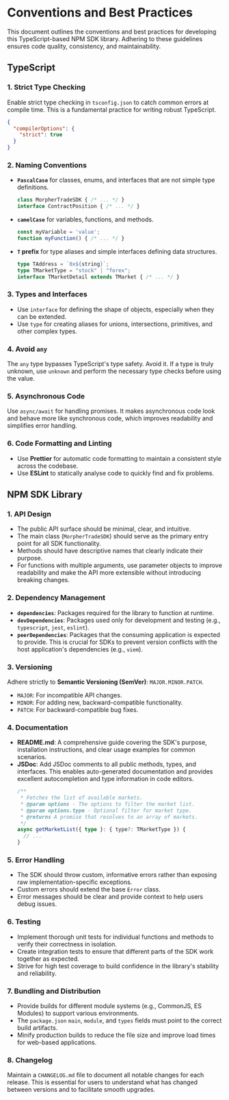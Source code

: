 # Conventions and Best Practices

This document outlines the conventions and best practices for developing this TypeScript-based NPM SDK library. Adhering to these guidelines ensures code quality, consistency, and maintainability.

## TypeScript

### 1. Strict Type Checking
Enable strict type checking in `tsconfig.json` to catch common errors at compile time. This is a fundamental practice for writing robust TypeScript.

```json
{
  "compilerOptions": {
    "strict": true
  }
}
```

### 2. Naming Conventions
- **`PascalCase`** for classes, enums, and interfaces that are not simple type definitions.
  ```typescript
  class MorpherTradeSDK { /* ... */ }
  interface ContractPosition { /* ... */ }
  ```
- **`camelCase`** for variables, functions, and methods.
  ```typescript
  const myVariable = 'value';
  function myFunction() { /* ... */ }
  ```
- **`T` prefix** for type aliases and simple interfaces defining data structures.
  ```typescript
  type TAddress = `0x${string}`;
  type TMarketType = "stock" | "forex";
  interface TMarketDetail extends TMarket { /* ... */ }
  ```

### 3. Types and Interfaces
- Use `interface` for defining the shape of objects, especially when they can be extended.
- Use `type` for creating aliases for unions, intersections, primitives, and other complex types.

### 4. Avoid `any`
The `any` type bypasses TypeScript's type safety. Avoid it. If a type is truly unknown, use `unknown` and perform the necessary type checks before using the value.

### 5. Asynchronous Code
Use `async/await` for handling promises. It makes asynchronous code look and behave more like synchronous code, which improves readability and simplifies error handling.

### 6. Code Formatting and Linting
- Use **Prettier** for automatic code formatting to maintain a consistent style across the codebase.
- Use **ESLint** to statically analyse code to quickly find and fix problems.

## NPM SDK Library

### 1. API Design
- The public API surface should be minimal, clear, and intuitive.
- The main class (`MorpherTradeSDK`) should serve as the primary entry point for all SDK functionality.
- Methods should have descriptive names that clearly indicate their purpose.
- For functions with multiple arguments, use parameter objects to improve readability and make the API more extensible without introducing breaking changes.

### 2. Dependency Management
- **`dependencies`**: Packages required for the library to function at runtime.
- **`devDependencies`**: Packages used only for development and testing (e.g., `typescript`, `jest`, `eslint`).
- **`peerDependencies`**: Packages that the consuming application is expected to provide. This is crucial for SDKs to prevent version conflicts with the host application's dependencies (e.g., `viem`).

### 3. Versioning
Adhere strictly to **Semantic Versioning (SemVer)**: `MAJOR.MINOR.PATCH`.
- `MAJOR`: For incompatible API changes.
- `MINOR`: For adding new, backward-compatible functionality.
- `PATCH`: For backward-compatible bug fixes.

### 4. Documentation
- **README.md**: A comprehensive guide covering the SDK's purpose, installation instructions, and clear usage examples for common scenarios.
- **JSDoc**: Add JSDoc comments to all public methods, types, and interfaces. This enables auto-generated documentation and provides excellent autocompletion and type information in code editors.
  ```typescript
  /**
   * Fetches the list of available markets.
   * @param options - The options to filter the market list.
   * @param options.type - Optional filter for market type.
   * @returns A promise that resolves to an array of markets.
   */
  async getMarketList({ type }: { type?: TMarketType }) {
    // ...
  }
  ```

### 5. Error Handling
- The SDK should throw custom, informative errors rather than exposing raw implementation-specific exceptions.
- Custom errors should extend the base `Error` class.
- Error messages should be clear and provide context to help users debug issues.

### 6. Testing
- Implement thorough unit tests for individual functions and methods to verify their correctness in isolation.
- Create integration tests to ensure that different parts of the SDK work together as expected.
- Strive for high test coverage to build confidence in the library's stability and reliability.

### 7. Bundling and Distribution
- Provide builds for different module systems (e.g., CommonJS, ES Modules) to support various environments.
- The `package.json` `main`, `module`, and `types` fields must point to the correct build artifacts.
- Minify production builds to reduce the file size and improve load times for web-based applications.

### 8. Changelog
Maintain a `CHANGELOG.md` file to document all notable changes for each release. This is essential for users to understand what has changed between versions and to facilitate smooth upgrades.
